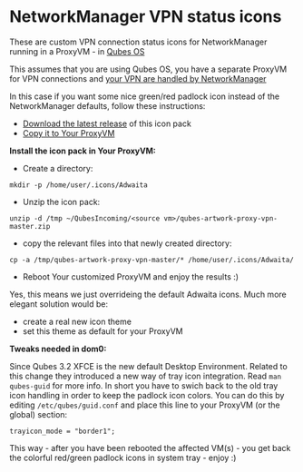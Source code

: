 # NetworkManager VPN status icons

These are custom VPN connection status icons for NetworkManager running in a ProxyVM - in [Qubes OS](qubes-os.org)

This assumes that you are using Qubes OS, you have a separate ProxyVM for VPN connections and [your VPN are handled by NetworkManager](https://www.qubes-os.org/doc/privacy/vpn/)

In this case if you want some nice green/red padlock icon instead of the NetworkManager defaults, follow these instructions:

- [Download the latest release](https://github.com/Zrubi/qubes-artwork-proxy-vpn/archive/master.zip) of this icon pack
- [Copy it to Your ProxyVM](https://www.qubes-os.org/doc/copying-files/)

**Install the icon pack in Your ProxyVM:**

- Create a directory:

`mkdir -p /home/user/.icons/Adwaita`

- Unzip the icon pack:

`unzip -d /tmp ~/QubesIncoming/<source vm>/qubes-artwork-proxy-vpn-master.zip`

- copy the relevant files into that newly created directory:

`cp -a /tmp/qubes-artwork-proxy-vpn-master/* /home/user/.icons/Adwaita/`

- Reboot Your customized ProxyVM and enjoy the results :)


Yes, this means we just overrideing the default Adwaita icons. Much more elegant solution would be:
- create a real new icon theme
- set this theme as default for your ProxyVM

**Tweaks needed in dom0:**

Since Qubes 3.2 XFCE is the new default Desktop Environment. Related to this change they introduced a new way of tray icon integration. Read `man qubes-guid` for more info. In short you have to swich back to the old tray icon handling in order to keep the padlock icon colors. You can do this by editing `/etc/qubes/guid.conf` and place this line to your ProxyVM (or the global) section:

`trayicon_mode = "border1";`

This way - after you have been rebooted the affected VM(s) - you get back the colorful red/green padlock icons in system tray - enjoy :)
